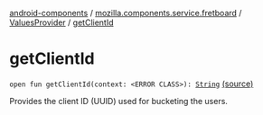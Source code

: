 [android-components](../../index.md) / [mozilla.components.service.fretboard](../index.md) / [ValuesProvider](index.md) / [getClientId](./get-client-id.md)

# getClientId

`open fun getClientId(context: <ERROR CLASS>): `[`String`](https://kotlinlang.org/api/latest/jvm/stdlib/kotlin/-string/index.html) [(source)](https://github.com/mozilla-mobile/android-components/blob/master/components/service/fretboard/src/main/java/mozilla/components/service/fretboard/ValuesProvider.kt#L100)

Provides the client ID (UUID) used for bucketing the users.


